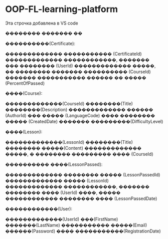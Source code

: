 # OOP-FL-learning-platform

Эта строчка добавлена в VS code

�������� ������� ��

����������(Certificate):

������������� ����������� (CertificateId)
������������� ������������, ������� ��� �������� (UserId)
������������� �����, �� �������� ������� ���������� (CourseId)
������� ����������� ������ �� ����� (PercentOfPassed) 

����(Course): 

�������������(CourseId)
��������(Title)
��������(Description)
������������� ������ (AuthorId)
��� ����� (LanguageCode)
���� �������� ����� (CreatedDate)
������� ���������(DifficultyLevel)

����(Lesson): 
 
�������������(LessonId)
��������(Title)
�������� �����(Content)
������������� �����, � �������� ��������� ���� (CourseId)

���������� ����(LessonPassed):

������������� �������� ����� (LessonPassedId)
������������� ����� (LessonId)
������������� ������������, ������� �������� ���� (UserId)
����, ����� ������������ �������� ���� (LessonPassedDate)

������������(User):

�������������(UserId)
���(FirstName)
�������(LastName)
����������� �����(Email)
������(Password)
���� �����������(RegistrationDate)